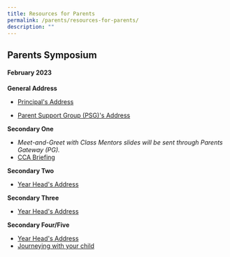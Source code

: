```yaml
---
title: Resources for Parents
permalink: /parents/resources-for-parents/
description: ""
---
```

## Parents Symposium 

#### February 2023

**General Address**

* [Principal's Address](https://drive.google.com/file/d/1XEBxVJMO5_Mvw9DLImW3-zFi6BJ9tbNK/view?usp=sharing)

* [Parent Support Group (PSG)'s Address](https://drive.google.com/file/d/10aXBTow5VK30KUUf0n4nTaM1yVak1ryl/view?usp=sharing)

**Secondary One**
* *Meet-and-Greet with Class Mentors slides will be sent through Parents Gateway (PG).*
* [CCA Briefing ](https://drive.google.com/file/d/13zFyiG5HAi0nwNW_adNHYPm-DR_B3jUA/view?usp=sharing)

**Secondary Two**

* [Year Head's Address](https://drive.google.com/file/d/1vs-W1utBMtzsBPNsz9PZ9NYJx3oar5EQ/view?usp=sharing)

**Secondary Three**
* [Year Head's Address](https://drive.google.com/file/d/1zyvojJ_qEq6uc7OygvDGR0FFYSI-Zb0O/view?usp=sharing)

**Secondary Four/Five**
* [Year Head's Address](https://drive.google.com/file/d/1Ejw0mLwycexO9g8HRY_A4VBms7EQaHXR/view?usp=sharing)
* [Journeying with your child](https://drive.google.com/file/d/1Yvz_LToVTdMHqpsRjvzr7QpImFLeEe15/view?usp=sharing)